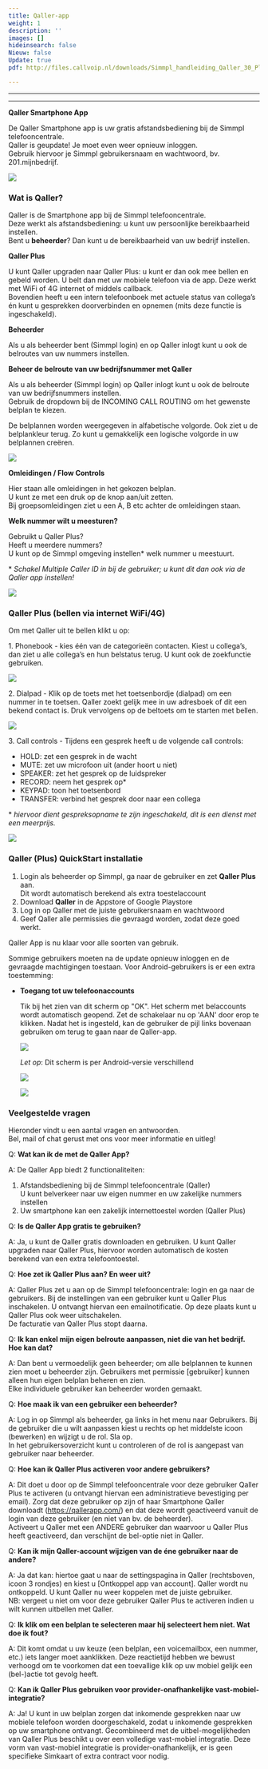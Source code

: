 ```yaml
---
title: Qaller-app
weight: 1
description: ''
images: []
hideinsearch: false
Nieuw: false
Update: true
pdf: http://files.callvoip.nl/downloads/Simmpl_handleiding_Qaller_30_Plus_mobile_app.pdf

---
```

***

***

**Qaller Smartphone App**

De Qaller Smartphone app is uw gratis afstandsbediening bij de Simmpl telefooncentrale.  
Qaller is geupdate! Je moet even weer opnieuw inloggen.  
Gebruik hiervoor je Simmpl gebruikersnaam en wachtwoord, bv. 201.mijnbedrijf.

![](https://res.cloudinary.com/callvoip/image/upload/v1568973241/qaller_plus_nl_jdqdex.png)

<h3>Wat is Qaller?</h3>

Qaller is de Smartphone app bij de Simmpl telefooncentrale.  
Deze werkt als afstandsbediening: u kunt uw persoonlijke bereikbaarheid instellen.  
Bent u **beheerder**? Dan kunt u de bereikbaarheid van uw bedrijf instellen.

<b>Qaller Plus</b>

U kunt Qaller upgraden naar Qaller Plus: u kunt er dan ook mee bellen en gebeld worden. U belt dan met uw mobiele telefoon via de app. Deze werkt met WiFi of 4G internet of middels callback.  
Bovendien heeft u een intern telefoonboek met actuele status van collega’s én kunt u gesprekken doorverbinden en opnemen (mits deze functie is ingeschakeld).

<b>Beheerder</b>

Als u als beheerder bent (Simmpl login) en op Qaller inlogt kunt u ook de belroutes van uw nummers instellen.

<b>Beheer de belroute van uw bedrijfsnummer met Qaller</b>

Als u als beheerder (Simmpl login) op Qaller inlogt kunt u ook de belroute van uw bedrijfsnummers instellen.  
Gebruik de dropdown bij de INCOMING CALL ROUTING om het gewenste belplan te kiezen.

De belplannen worden weergegeven in alfabetische volgorde. Ook ziet u de belplankleur terug. Zo kunt u gemakkelijk een logische volgorde in uw belplannen creëren.

![](https://res.cloudinary.com/callvoip/image/upload/v1568973781/qaller_plus2_nl_em5r6u.png)

<b>Omleidingen / Flow Controls</b>

Hier staan alle omleidingen in het gekozen belplan.  
U kunt ze met een druk op de knop aan/uit zetten.  
Bij groepsomleidingen ziet u een A, B etc achter de omleidingen staan.

<b>Welk nummer wilt u meesturen?</b>

Gebruikt u Qaller Plus?  
Heeft u meerdere nummers?  
U kunt op de Simmpl omgeving instellen* welk nummer u meestuurt.

\* _Schakel Multiple Caller ID in bij de gebruiker; u kunt dit dan ook via de Qaller app instellen!_

![](https://res.cloudinary.com/callvoip/image/upload/v1568974023/qaller_plus3_nl_rsnyyr.png)

<h3>Qaller Plus (bellen via internet WiFi/4G)</h3>

Om met Qaller uit te bellen klikt u op:

1\. Phonebook - kies één van de categorieën contacten. Kiest u collega’s, dan ziet u alle collega’s en hun belstatus terug. U kunt ook de zoekfunctie gebruiken.

![](https://res.cloudinary.com/callvoip/image/upload/v1569238964/qaller_plus5_nl_fql9bc.png)

2\. Dialpad - Klik op de toets met het toetsenbordje (dialpad) om een nummer in te toetsen. Qaller zoekt gelijk mee in uw adresboek of dit een bekend contact is. Druk vervolgens op de beltoets om te starten met bellen.

![](https://res.cloudinary.com/callvoip/image/upload/v1569239112/qaller_plus6_nl_lu8nsz.png)

3\. Call controls - Tijdens een gesprek heeft u de volgende call controls:

* HOLD: zet een gesprek in de wacht
* MUTE: zet uw microfoon uit (ander hoort u niet)
* SPEAKER: zet het gesprek op de luidspreker
* RECORD: neem het gesprek op*
* KEYPAD: toon het toetsenbord
* TRANSFER: verbind het gesprek door naar een collega

\* _hiervoor dient gespreksopname te zijn ingeschakeld, dit is een dienst met een meerprijs._

![](https://res.cloudinary.com/callvoip/image/upload/v1569239145/qaller_plus7_nl_fclcyz.png)

<h3>Qaller (Plus) QuickStart installatie</h3>

1. Login als beheerder op Simmpl, ga naar de gebruiker en zet **Qaller Plus** aan.  
   Dit wordt automatisch berekend als extra toestelaccount
2. Download **Qaller** in de Appstore of Google Playstore
3. Log in op Qaller met de juiste gebruikersnaam en wachtwoord
4. Geef Qaller alle permissies die gevraagd worden, zodat deze goed werkt.

Qaller App is nu klaar voor alle soorten van gebruik.

Sommige gebruikers moeten na de update opnieuw inloggen en de gevraagde machtigingen toestaan. Voor Android-gebruikers is er een extra toestemming:

* **Toegang tot uw telefoonaccounts**

  Tik bij het zien van dit scherm op "OK". Het scherm met belaccounts wordt automatisch geopend. Zet de schakelaar nu op 'AAN' door erop te klikken. Nadat het is ingesteld, kan de gebruiker de pijl links bovenaan gebruiken om terug te gaan naar de Qaller-app.

  ![](https://res.cloudinary.com/callvoip/image/upload/v1568014789/Qaller-permissionrequired-klein_rsy9mx.png)

  _Let op_: Dit scherm is per Android-versie verschillend

  ![](https://res.cloudinary.com/callvoip/image/upload/v1568015151/Qaller-callingaccounts1-klein_dzzh0k.png)

  ![](https://res.cloudinary.com/callvoip/image/upload/v1568015163/Qaller-callingaccounts2-klein_zqfurj.png)

<h3>Veelgestelde vragen</h3>

Hieronder vindt u een aantal vragen en antwoorden.  
Bel, mail of chat gerust met ons voor meer informatie en uitleg!

Q: **Wat kan ik de met de Qaller App?**

A: De Qaller App biedt 2 functionaliteiten:

1. Afstandsbediening bij de Simmpl telefooncentrale (Qaller)  
   U kunt belverkeer naar uw eigen nummer en uw zakelijke nummers instellen
2. Uw smartphone kan een zakelijk internettoestel worden (Qaller Plus)

Q: **Is de Qaller App gratis te gebruiken?**

A: Ja, u kunt de Qaller gratis downloaden en gebruiken. U kunt Qaller upgraden naar Qaller Plus, hiervoor worden automatisch de kosten berekend van een extra telefoontoestel.

Q: **Hoe zet ik Qaller Plus aan? En weer uit?**

A: Qaller Plus zet u aan op de Simmpl telefooncentrale: login en ga naar de gebruikers. Bij de instellingen van een gebruiker kunt u Qaller Plus inschakelen. U ontvangt hiervan een emailnotificatie. Op deze plaats kunt u Qaller Plus ook weer uitschakelen.  
De facturatie van Qaller Plus stopt daarna.

Q: **Ik kan enkel mijn eigen belroute aanpassen, niet die van het bedrijf. Hoe kan dat?**

A: Dan bent u vermoedelijk geen beheerder; om alle belplannen te kunnen zien moet u beheerder zijn. Gebruikers met permissie \[gebruiker\] kunnen alleen hun eigen belplan beheren en zien.  
Elke individuele gebruiker kan beheerder worden gemaakt.

Q: **Hoe maak ik van een gebruiker een beheerder?**

A: Log in op Simmpl als beheerder, ga links in het menu naar Gebruikers. Bij de gebruiker die u wilt aanpassen kiest u rechts op het middelste icoon (bewerken) en wijzigt u de rol. Sla op.  
In het gebruikersoverzicht kunt u controleren of de rol is aangepast van gebruiker naar beheerder.

Q: **Hoe kan ik Qaller Plus activeren voor andere gebruikers?**

A: Dit doet u door op de Simmpl telefooncentrale voor deze gebruiker Qaller Plus te activeren (u ontvangt hiervan een administratieve bevestiging per email). Zorg dat deze gebruiker op zijn of haar Smartphone Qaller downloadt (https://qallerapp.com/) en dat deze wordt geactiveerd vanuit de login van deze gebruiker (en niet van bv. de beheerder).  
Activeert u Qaller met een ANDERE gebruiker dan waarvoor u Qaller Plus heeft geactiveerd, dan verschijnt de bel-optie niet in Qaller.

Q: **Kan ik mijn Qaller-account wijzigen van de éne gebruiker naar de andere?**

A: Ja dat kan: hiertoe gaat u naar de settingspagina in Qaller (rechtsboven, icoon 3 rondjes) en kiest u \[Ontkoppel app van account\]. Qaller wordt nu ontkoppeld. U kunt Qaller nu weer koppelen met de juiste gebruiker.  
NB: vergeet u niet om voor deze gebruiker Qaller Plus te activeren indien u wilt kunnen uitbellen met Qaller.

Q: **Ik klik om een belplan te selecteren maar hij selecteert hem niet. Wat doe ik fout?**

A: Dit komt omdat u uw keuze (een belplan, een voicemailbox, een nummer, etc.) iets langer moet aanklikken. Deze reactietijd hebben we bewust verhoogd om te voorkomen dat een toevallige klik op uw mobiel gelijk een (bel-)actie tot gevolg heeft.

Q: **Kan ik Qaller Plus gebruiken voor provider-onafhankelijke vast-mobiel-integratie?**

A: Ja! U kunt in uw belplan zorgen dat inkomende gesprekken naar uw mobiele telefoon worden doorgeschakeld, zodat u inkomende gesprekken op uw smartphone ontvangt.  Gecombineerd met de uitbel-mogelijkheden van Qaller Plus beschikt u over een volledige vast-mobiel integratie. Deze vorm van vast-mobiel integratie is provider-onafhankelijk, er is geen specifieke Simkaart of extra contract voor nodig.